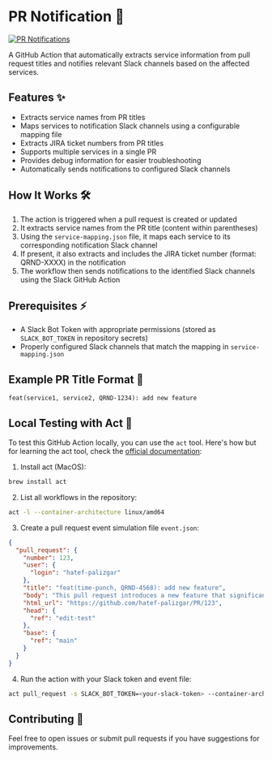 # PR Notification 🔔

[![PR Notifications](https://github.com/hatef-palizgar/pr-notification-poc/actions/workflows/pr-notification.yml/badge.svg)](https://github.com/hatef-palizgar/pr-notification-poc/actions/workflows/pr-notification.yml)

A GitHub Action that automatically extracts service information from pull request titles and notifies relevant Slack channels based on the affected services.

## Features ✨

- Extracts service names from PR titles
- Maps services to notification Slack channels using a configurable mapping file
- Extracts JIRA ticket numbers from PR titles
- Supports multiple services in a single PR
- Provides debug information for easier troubleshooting
- Automatically sends notifications to configured Slack channels

## How It Works 🛠️

1. The action is triggered when a pull request is created or updated
2. It extracts service names from the PR title (content within parentheses)
3. Using the `service-mapping.json` file, it maps each service to its corresponding notification Slack channel
4. If present, it also extracts and includes the JIRA ticket number (format: QRND-XXXX) in the notification
5. The workflow then sends notifications to the identified Slack channels using the Slack GitHub Action

## Prerequisites ⚡

- A Slack Bot Token with appropriate permissions (stored as `SLACK_BOT_TOKEN` in repository secrets)
- Properly configured Slack channels that match the mapping in `service-mapping.json`

## Example PR Title Format 📝

```
feat(service1, service2, QRND-1234): add new feature
```

## Local Testing with Act 🧪

To test this GitHub Action locally, you can use the `act` tool. Here's how but for learning the act tool, check the [official documentation](https://github.com/nektos/act):

1. Install act (MacOS):
```bash
brew install act
```

2. List all workflows in the repository:
```bash
act -l --container-architecture linux/amd64
```

3. Create a pull request event simulation file `event.json`:
```json
{
  "pull_request": {
    "number": 123,
    "user": {
      "login": "hatef-palizgar"
    },
    "title": "feat(time-punch, QRND-4568): add new feature",
    "body": "This pull request introduces a new feature that significantly improves the performance of data processing tasks. Key changes include optimized algorithms and refined data structures.",
    "html_url": "https://github.com/hatef-palizgar/PR/123",
    "head": {
      "ref": "edit-test"
    },
    "base": {
      "ref": "main"
    }
  }
}
```

4. Run the action with your Slack token and event file:
```bash
act pull_request -s SLACK_BOT_TOKEN=<your-slack-token> --container-architecture linux/amd64 -e event.json
```

## Contributing 🤝

Feel free to open issues or submit pull requests if you have suggestions for improvements.
